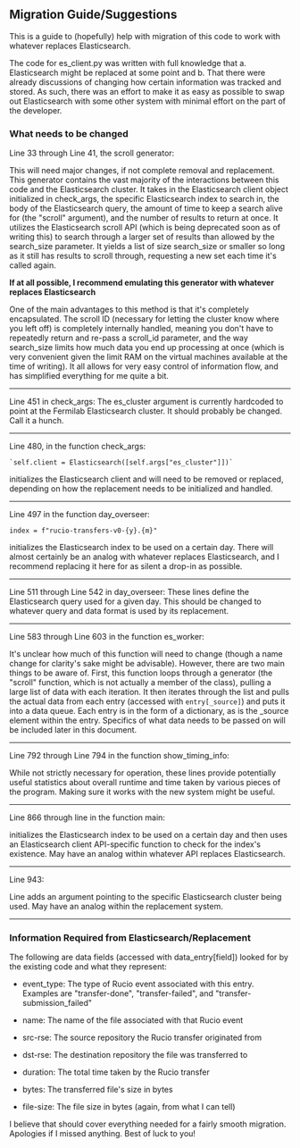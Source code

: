 ## Migration Guide/Suggestions

This is a guide to (hopefully) help with migration of this code to work with whatever replaces Elasticsearch.

The code for es_client.py was written with full knowledge that a. Elasticsearch might be replaced at some point and b. That there were already discussions of changing how certain information was tracked and stored. As such, there was an effort to make it as easy as possible to swap out Elasticsearch with some other system with minimal effort on the part of the developer.


### What needs to be changed

Line 33 through Line 41, the scroll generator:

This will need major changes, if not complete removal and replacement. This generator contains the vast majority of the interactions between this code and the Elasticsearch cluster. It takes in the Elasticsearch client object initialized in check_args, the specific Elasticsearch index to search in, the body of the Elasticsearch query, the amount of time to keep a search alive for (the "scroll" argument), and the number of results to return at once. It utilizes the Elasticsearch scroll API (which is being deprecated soon as of writing this) to search through a larger set of results than allowed by the search_size parameter. It yields a list of size search_size or smaller so long as it still has results to scroll through, requesting a new set each time it's called again.

**If at all possible, I recommend emulating this generator with whatever replaces Elasticsearch**

One of the main advantages to this method is that it's completely encapsulated. The scroll ID (necessary for letting the cluster know where you left off) is completely internally handled, meaning you don't have to repeatedly return and re-pass a scroll_id parameter, and the way search_size limits how much data you end up processing at once (which is very convenient given the limit RAM on the virtual machines available at the time of writing). It all allows for very easy control of information flow, and has simplified everything for me quite a bit.

---
Line 451 in check_args:
The es_cluster argument is currently hardcoded to point at the Fermilab Elasticsearch cluster. It should probably be changed. Call it a hunch.

---
Line 480, in the function check_args:

	`self.client = Elasticsearch([self.args["es_cluster"]])`
initializes the Elasticsearch client and will need to be removed or replaced, depending on how the replacement needs to be initialized and handled.

---
Line 497 in the function day_overseer:

`index = f"rucio-transfers-v0-{y}.{m}"`

initializes the Elasticsearch index to be used on a certain day. There will almost certainly be an analog with whatever replaces Elasticsearch, and I recommend replacing it here for as silent a drop-in as possible.

---
Line 511 through Line 542 in day_overseer:
These lines define the Elasticsearch query used for a given day. This should be changed to whatever query and data format is used by its replacement.

---
Line 583 through Line 603 in the function es_worker:

It's unclear how much of this function will need to change (though a name change for clarity's sake might be advisable). However, there are two main things to be aware of. First, this function loops through a generator (the "scroll" function, which is not actually a member of the class), pulling a large list of data with each iteration. It then iterates through the list and pulls the actual data from each entry (accessed with `entry[_source]`) and puts it into a data queue. Each entry is in the form of a dictionary, as is the _source element within the entry. Specifics of what data needs to be passed on will be included later in this document.

---
Line 792 through Line 794 in the function show_timing_info:

While not strictly necessary for operation, these lines provide potentially useful statistics about overall runtime and time taken by various pieces of the program. Making sure it works with the new system might be useful.

---
Line 866 through line  in the function main:

initializes the Elasticsearch index to be used on a certain day and then uses an Elasticsearch client API-specific function to check for the index's existence. May have an analog within whatever API replaces Elasticsearch.

---
Line 943:

Line adds an argument pointing to the specific Elasticsearch cluster being used. May have an analog within the replacement system.

---


### Information Required from Elasticsearch/Replacement

The following are data fields (accessed with data_entry[field]) looked for by the existing code and what they represent:

- event_type: The type of Rucio event associated with this entry. Examples are "transfer-done", "transfer-failed", and "transfer-submission_failed"

- name: The name of the file associated with that Rucio event

- src-rse: The source repository the Rucio transfer originated from

- dst-rse: The destination repository the file was transferred to

- duration: The total time taken by the Rucio transfer

- bytes: The transferred file's size in bytes

- file-size: The file size in bytes (again, from what I can tell)





I believe that should cover everything needed for a fairly smooth migration. Apologies if I missed anything. Best of luck to you! 